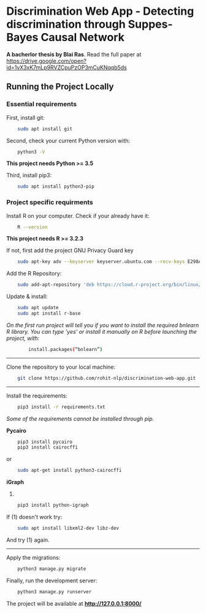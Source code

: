 # Discrimination Web App - Detecting discrimination through Suppes-Bayes Causal Network
**A bacherlor thesis by Blai Ras**. Read the full paper at https://drive.google.com/open?id=1vX3xK7mLp9RVZCpuPzOP3mCuKNqqb5ds

## Running the Project Locally

### Essential requirements

First, install git:

```bash
	sudo apt install git
```

Second, check your current Python version with:

```bash
	python3 -V
```

**This project needs Python >= 3.5**

Third, install pip3:

```bash
	sudo apt install python3-pip
```

### Project specific requirments

Install R on your computer. Check if your already have it:

```bash
	R --version
```

**This project needs R >= 3.2.3**


If not, first add the project GNU Privacy Guard key 

```bash
	sudo apt-key adv --keyserver keyserver.ubuntu.com --recv-keys E298A3A825C0D65DFD57CBB651716619E084DAB9
```

Add the R Repository:

```bash
	sudo add-apt-repository 'deb https://cloud.r-project.org/bin/linux/ubuntu bionic-cran35/'
```

Update & install:

```bash
	sudo apt update
	sudo apt install r-base
```

*On the first run project will tell you if you want to install the required bnlearn R library. You can type 'yes' or install it manually on R before launching the project, with:*

```bash
		install.packages(“bnlearn”)
```

---

Clone the repository to your local machine:

```bash
	git clone https://github.com/rohit-nlp/discrimination-web-app.git
```

---

Install the requirements:

```bash
	pip3 install -r requirements.txt
```

*Some of the requirements cannot be installed through pip.*

**Pycairo**

```bash
	pip3 install pycairo
	pip3 install cairocffi
```
or

```bash
	sudo apt-get install python3-cairocffi
```

**iGraph**

1.
```bash
	pip3 install python-igraph
```

If (1) doesn't work try:

```bash
	sudo apt install libxml2-dev libz-dev
```

And try (1) again.

---

Apply the migrations:

```bash
	python3 manage.py migrate
```

Finally, run the development server:

```bash
	python3 manage.py runserver
```

The project will be available at **http://127.0.0.1:8000/**
